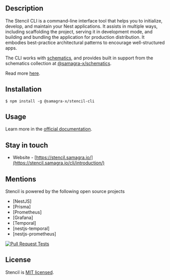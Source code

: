 ## Description

The Stencil CLI is a command-line interface tool that helps you to initialize, develop, and maintain your Nest applications. It assists in multiple ways, including scaffolding the project, serving it in development mode, and building and bundling the application for production distribution. It embodies best-practice architectural patterns to encourage well-structured apps.

The CLI works with [schematics](https://github.com/angular/angular-cli/tree/master/packages/angular_devkit/schematics), and provides built in support from the schematics collection at [@samagra-x/schematics](https://github.com/SamagraX-stencil/schematics).

Read more [here](https://stencil.samagra.io/cli/introduction).

## Installation

```
$ npm install -g @samagra-x/stencil-cli
```

## Usage

Learn more in the [official documentation](https://stencil.samagra.io/cli/introduction).

## Stay in touch

- Website - [https://stencil.samagra.io/](https://stencil.samagra.io/cli/introduction/)


## Mentions

Stencil is powered by the following open source projects
- [NestJS]
- [Prisma]
- [Prometheus]
- [Grafana]
- [Temporal]
- [nestjs-temporal]
- [nestjs-prometheus]

[![Pull Request Tests](https://github.com/vishalmaurya850/stencil-cli/actions/workflows/pull_request_tests.yml/badge.svg?branch=master&event=pull_request)](https://github.com/vishalmaurya850/stencil-cli/actions/workflows/pull_request_tests.yml)

## License

Stencil is [MIT licensed](LICENSE).
